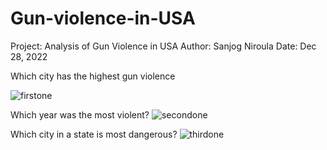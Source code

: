 # Gun-violence-in-USA
Project: Analysis of Gun Violence in USA
Author: Sanjog Niroula
Date: Dec 28, 2022

Which city has the highest gun violence

![firstone](https://user-images.githubusercontent.com/96255177/209895355-c063c699-25cb-4bd3-bfce-ac8f76ac2317.png)

Which year was the most violent?
![secondone](https://user-images.githubusercontent.com/96255177/209895395-99800aa9-cd20-45c0-9763-e9ab59696324.png)

Which city in a state is most dangerous?
![thirdone](https://user-images.githubusercontent.com/96255177/209895443-cf1a8c8f-0a1e-40d6-8aef-73b38ecac7c4.png)



